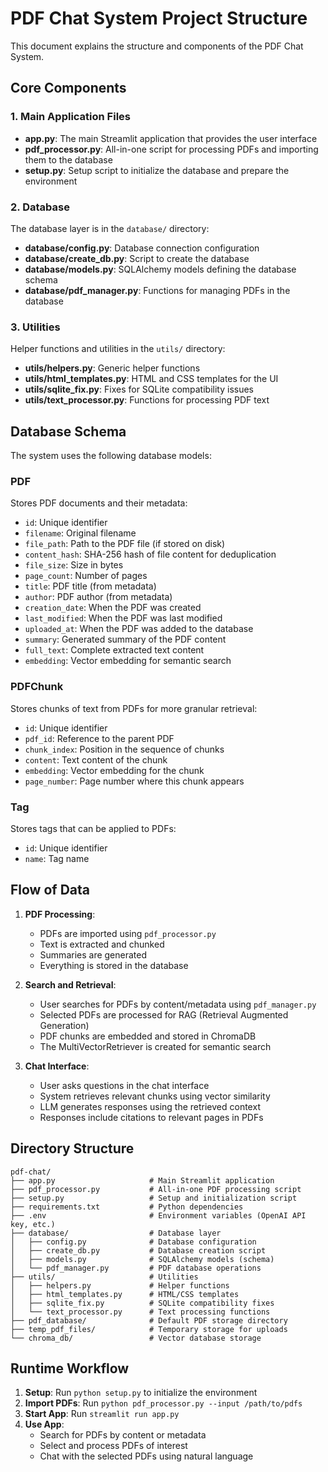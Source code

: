 # PDF Chat System Project Structure

This document explains the structure and components of the PDF Chat System.

## Core Components

### 1. Main Application Files

- **app.py**: The main Streamlit application that provides the user interface
- **pdf_processor.py**: All-in-one script for processing PDFs and importing them to the database
- **setup.py**: Setup script to initialize the database and prepare the environment

### 2. Database

The database layer is in the `database/` directory:

- **database/config.py**: Database connection configuration
- **database/create_db.py**: Script to create the database
- **database/models.py**: SQLAlchemy models defining the database schema
- **database/pdf_manager.py**: Functions for managing PDFs in the database

### 3. Utilities

Helper functions and utilities in the `utils/` directory:

- **utils/helpers.py**: Generic helper functions
- **utils/html_templates.py**: HTML and CSS templates for the UI
- **utils/sqlite_fix.py**: Fixes for SQLite compatibility issues
- **utils/text_processor.py**: Functions for processing PDF text

## Database Schema

The system uses the following database models:

### PDF

Stores PDF documents and their metadata:

- `id`: Unique identifier
- `filename`: Original filename
- `file_path`: Path to the PDF file (if stored on disk)
- `content_hash`: SHA-256 hash of file content for deduplication
- `file_size`: Size in bytes
- `page_count`: Number of pages
- `title`: PDF title (from metadata)
- `author`: PDF author (from metadata)
- `creation_date`: When the PDF was created
- `last_modified`: When the PDF was last modified
- `uploaded_at`: When the PDF was added to the database
- `summary`: Generated summary of the PDF content
- `full_text`: Complete extracted text content
- `embedding`: Vector embedding for semantic search

### PDFChunk

Stores chunks of text from PDFs for more granular retrieval:

- `id`: Unique identifier
- `pdf_id`: Reference to the parent PDF
- `chunk_index`: Position in the sequence of chunks
- `content`: Text content of the chunk
- `embedding`: Vector embedding for the chunk
- `page_number`: Page number where this chunk appears

### Tag

Stores tags that can be applied to PDFs:

- `id`: Unique identifier
- `name`: Tag name

## Flow of Data

1. **PDF Processing**:
   - PDFs are imported using `pdf_processor.py`
   - Text is extracted and chunked
   - Summaries are generated
   - Everything is stored in the database

2. **Search and Retrieval**:
   - User searches for PDFs by content/metadata using `pdf_manager.py`
   - Selected PDFs are processed for RAG (Retrieval Augmented Generation)
   - PDF chunks are embedded and stored in ChromaDB
   - The MultiVectorRetriever is created for semantic search

3. **Chat Interface**:
   - User asks questions in the chat interface
   - System retrieves relevant chunks using vector similarity
   - LLM generates responses using the retrieved context
   - Responses include citations to relevant pages in PDFs

## Directory Structure

```
pdf-chat/
├── app.py                     # Main Streamlit application
├── pdf_processor.py           # All-in-one PDF processing script
├── setup.py                   # Setup and initialization script
├── requirements.txt           # Python dependencies
├── .env                       # Environment variables (OpenAI API key, etc.)
├── database/                  # Database layer
│   ├── config.py              # Database configuration
│   ├── create_db.py           # Database creation script
│   ├── models.py              # SQLAlchemy models (schema)
│   └── pdf_manager.py         # PDF database operations
├── utils/                     # Utilities
│   ├── helpers.py             # Helper functions
│   ├── html_templates.py      # HTML/CSS templates
│   ├── sqlite_fix.py          # SQLite compatibility fixes
│   └── text_processor.py      # Text processing functions
├── pdf_database/              # Default PDF storage directory
├── temp_pdf_files/            # Temporary storage for uploads
└── chroma_db/                 # Vector database storage
```

## Runtime Workflow

1. **Setup**: Run `python setup.py` to initialize the environment
2. **Import PDFs**: Run `python pdf_processor.py --input /path/to/pdfs`
3. **Start App**: Run `streamlit run app.py`
4. **Use App**:
   - Search for PDFs by content or metadata
   - Select and process PDFs of interest
   - Chat with the selected PDFs using natural language